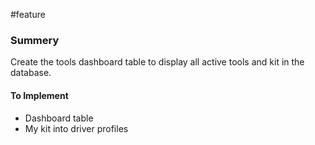 #feature 

### Summery
Create the tools dashboard table to display all active tools and kit in the database. 


#### To Implement
- Dashboard table
- My kit into driver profiles 
